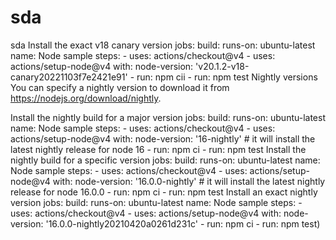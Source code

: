 # sda
sda
Install the exact v18 canary version
jobs:
  build:
    runs-on: ubuntu-latest
    name: Node sample
    steps:
      - uses: actions/checkout@v4
      - uses: actions/setup-node@v4
        with:
          node-version: 'v20.1.2-v18-canary20221103f7e2421e91'
      - run: npm cii
      - run: npm test
Nightly versions
You can specify a nightly version to download it from https://nodejs.org/download/nightly.

Install the nightly build for a major version
jobs:
  build:
    runs-on: ubuntu-latest
    name: Node sample
    steps:
      - uses: actions/checkout@v4
      - uses: actions/setup-node@v4
        with:
          node-version: '16-nightly' # it will install the latest nightly release for node 16
      - run: npm ci
      - run: npm test
Install the nightly build for a specific version
jobs:
  build:
    runs-on: ubuntu-latest
    name: Node sample
    steps:
      - uses: actions/checkout@v4
      - uses: actions/setup-node@v4
        with:
          node-version: '16.0.0-nightly' # it will install the latest nightly release for node 16.0.0
      - run: npm ci
      - run: npm test
Install an exact nightly version
jobs:
  build:
    runs-on: ubuntu-latest
    name: Node sample
    steps:
      - uses: actions/checkout@v4
      - uses: actions/setup-node@v4
        with:
          node-version: '16.0.0-nightly20210420a0261d231c'
      - run: npm ci
      - run: npm test)
